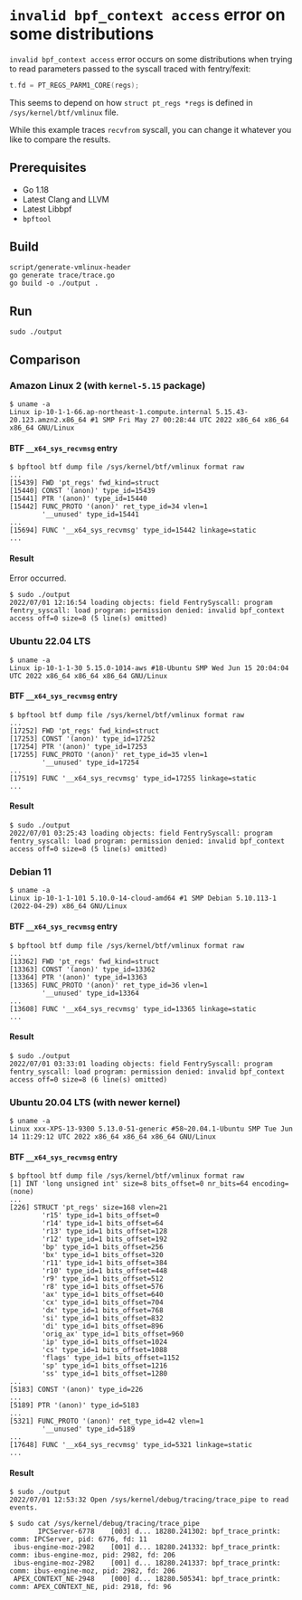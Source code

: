 # `invalid bpf_context access` error on some distributions

`invalid bpf_context access` error occurs on some distributions when trying to read parameters passed to the syscall traced with fentry/fexit:

```c
t.fd = PT_REGS_PARM1_CORE(regs);
```

This seems to depend on how `struct pt_regs *regs` is defined in `/sys/kernel/btf/vmlinux` file.

While this example traces `recvfrom` syscall, you can change it whatever you like to compare the results.

## Prerequisites

* Go 1.18
* Latest Clang and LLVM
* Latest Libbpf
* `bpftool`

## Build

```
script/generate-vmlinux-header
go generate trace/trace.go
go build -o ./output .
```

## Run

```
sudo ./output
```

## Comparison

### Amazon Linux 2 (with `kernel-5.15` package)

```
$ uname -a
Linux ip-10-1-1-66.ap-northeast-1.compute.internal 5.15.43-20.123.amzn2.x86_64 #1 SMP Fri May 27 00:28:44 UTC 2022 x86_64 x86_64 x86_64 GNU/Linux
```

#### BTF `__x64_sys_recvmsg` entry

```
$ bpftool btf dump file /sys/kernel/btf/vmlinux format raw
...
[15439] FWD 'pt_regs' fwd_kind=struct
[15440] CONST '(anon)' type_id=15439
[15441] PTR '(anon)' type_id=15440
[15442] FUNC_PROTO '(anon)' ret_type_id=34 vlen=1
        '__unused' type_id=15441
...
[15694] FUNC '__x64_sys_recvmsg' type_id=15442 linkage=static
...
```

#### Result

Error occurred.

```
$ sudo ./output
2022/07/01 12:16:54 loading objects: field FentrySyscall: program fentry_syscall: load program: permission denied: invalid bpf_context access off=0 size=8 (5 line(s) omitted)
```

### Ubuntu 22.04 LTS

```
$ uname -a
Linux ip-10-1-1-30 5.15.0-1014-aws #18-Ubuntu SMP Wed Jun 15 20:04:04 UTC 2022 x86_64 x86_64 x86_64 GNU/Linux
```

#### BTF `__x64_sys_recvmsg` entry

```
$ bpftool btf dump file /sys/kernel/btf/vmlinux format raw
...
[17252] FWD 'pt_regs' fwd_kind=struct
[17253] CONST '(anon)' type_id=17252
[17254] PTR '(anon)' type_id=17253
[17255] FUNC_PROTO '(anon)' ret_type_id=35 vlen=1
        '__unused' type_id=17254
...
[17519] FUNC '__x64_sys_recvmsg' type_id=17255 linkage=static
...
```

#### Result

```
$ sudo ./output
2022/07/01 03:25:43 loading objects: field FentrySyscall: program fentry_syscall: load program: permission denied: invalid bpf_context access off=0 size=8 (5 line(s) omitted)
```

### Debian 11

```
$ uname -a
Linux ip-10-1-1-101 5.10.0-14-cloud-amd64 #1 SMP Debian 5.10.113-1 (2022-04-29) x86_64 GNU/Linux
```

#### BTF `__x64_sys_recvmsg` entry

```
$ bpftool btf dump file /sys/kernel/btf/vmlinux format raw
...
[13362] FWD 'pt_regs' fwd_kind=struct
[13363] CONST '(anon)' type_id=13362
[13364] PTR '(anon)' type_id=13363
[13365] FUNC_PROTO '(anon)' ret_type_id=36 vlen=1
        '__unused' type_id=13364
...
[13608] FUNC '__x64_sys_recvmsg' type_id=13365 linkage=static
...
```

#### Result

```
$ sudo ./output
2022/07/01 03:33:01 loading objects: field FentrySyscall: program fentry_syscall: load program: permission denied: invalid bpf_context access off=0 size=8 (6 line(s) omitted)
```

### Ubuntu 20.04 LTS (with newer kernel)

```
$ uname -a
Linux xxx-XPS-13-9300 5.13.0-51-generic #58~20.04.1-Ubuntu SMP Tue Jun 14 11:29:12 UTC 2022 x86_64 x86_64 x86_64 GNU/Linux
```

#### BTF `__x64_sys_recvmsg` entry

```
$ bpftool btf dump file /sys/kernel/btf/vmlinux format raw
[1] INT 'long unsigned int' size=8 bits_offset=0 nr_bits=64 encoding=(none)
...
[226] STRUCT 'pt_regs' size=168 vlen=21
        'r15' type_id=1 bits_offset=0
        'r14' type_id=1 bits_offset=64
        'r13' type_id=1 bits_offset=128
        'r12' type_id=1 bits_offset=192
        'bp' type_id=1 bits_offset=256
        'bx' type_id=1 bits_offset=320
        'r11' type_id=1 bits_offset=384
        'r10' type_id=1 bits_offset=448
        'r9' type_id=1 bits_offset=512
        'r8' type_id=1 bits_offset=576
        'ax' type_id=1 bits_offset=640
        'cx' type_id=1 bits_offset=704
        'dx' type_id=1 bits_offset=768
        'si' type_id=1 bits_offset=832
        'di' type_id=1 bits_offset=896
        'orig_ax' type_id=1 bits_offset=960
        'ip' type_id=1 bits_offset=1024
        'cs' type_id=1 bits_offset=1088
        'flags' type_id=1 bits_offset=1152
        'sp' type_id=1 bits_offset=1216
        'ss' type_id=1 bits_offset=1280
...
[5183] CONST '(anon)' type_id=226
...
[5189] PTR '(anon)' type_id=5183
...
[5321] FUNC_PROTO '(anon)' ret_type_id=42 vlen=1
        '__unused' type_id=5189
...
[17648] FUNC '__x64_sys_recvmsg' type_id=5321 linkage=static
...
```

#### Result

```
$ sudo ./output
2022/07/01 12:53:32 Open /sys/kernel/debug/tracing/trace_pipe to read events.

$ sudo cat /sys/kernel/debug/tracing/trace_pipe
       IPCServer-6778    [003] d... 18280.241302: bpf_trace_printk: comm: IPCServer, pid: 6776, fd: 11
 ibus-engine-moz-2982    [001] d... 18280.241332: bpf_trace_printk: comm: ibus-engine-moz, pid: 2982, fd: 206
 ibus-engine-moz-2982    [001] d... 18280.241337: bpf_trace_printk: comm: ibus-engine-moz, pid: 2982, fd: 206
 APEX_CONTEXT_NE-2948    [000] d... 18280.505341: bpf_trace_printk: comm: APEX_CONTEXT_NE, pid: 2918, fd: 96
```
